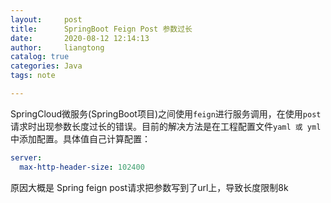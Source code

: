 ```yaml
---
layout:     post
title:      SpringBoot Feign Post 参数过长
date:       2020-08-12 12:14:13
author:     liangtong
catalog: true
categories: Java
tags: note

---
```




SpringCloud微服务(SpringBoot项目)之间使用`feign`进行服务调用，在使用`post`请求时出现参数长度过长的错误。目前的解决方法是在工程配置文件`yaml 或 yml`中添加配置。具体值自己计算配置：


```yml
server:
  max-http-header-size: 102400
```

原因大概是 Spring feign post请求把参数写到了url上，导致长度限制8k




